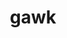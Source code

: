 ---
title: "gawk"
layout: cache
categories: [package, develop-2023-11-19]
meta: {"versions": ["5.2.2"], "compilers": ["gcc@=11.4.0", "gcc@=7.3.1", "gcc@=7.5.0", "gcc@=9.4.0", "oneapi@=2023.2.0"], "oss": ["amzn2", "ubuntu18.04", "ubuntu20.04", "ubuntu22.04"], "platforms": ["linux"], "targets": ["aarch64", "neoverse_n1", "neoverse_v1", "ppc64le", "x86_64_v3"], "stacks": ["aws-isc", "aws-isc-aarch64", "e4s", "e4s-neoverse_v1", "e4s-oneapi", "e4s-power", "radiuss", "root", "tutorial"], "num_specs": 9, "num_specs_by_stack": {"aws-isc-aarch64": 2, "root": 9, "aws-isc": 1, "radiuss": 1, "e4s-neoverse_v1": 1, "e4s-power": 1, "e4s": 1, "e4s-oneapi": 1, "tutorial": 1}}
spec_details: [{"hash": "z2y22625qcy3mrd5rfyjkgrmt2wzjwlb", "compiler": "gcc@=7.3.1", "versions": ["5.2.2"], "os": "amzn2", "platform": "linux", "target": "aarch64", "variants": ["build_system=autotools", "~nls"], "stacks": ["aws-isc-aarch64", "root"], "size": "-", "tarball": "https://binaries.spack.io/releases/develop-2023-11-19/build_cache/linux-amzn2-aarch64/gcc-7.3.1/gawk-5.2.2/linux-amzn2-aarch64-gcc-7.3.1-gawk-5.2.2-z2y22625qcy3mrd5rfyjkgrmt2wzjwlb.spack"}, {"hash": "cb5hyf77j4kep6kgxvigsbh6tucok6w7", "compiler": "gcc@=7.3.1", "versions": ["5.2.2"], "os": "amzn2", "platform": "linux", "target": "neoverse_n1", "variants": ["build_system=autotools", "~nls"], "stacks": ["aws-isc-aarch64", "root"], "size": "-", "tarball": "https://binaries.spack.io/releases/develop-2023-11-19/build_cache/linux-amzn2-neoverse_n1/gcc-7.3.1/gawk-5.2.2/linux-amzn2-neoverse_n1-gcc-7.3.1-gawk-5.2.2-cb5hyf77j4kep6kgxvigsbh6tucok6w7.spack"}, {"hash": "jdojvb2cmwmzunno5tfmb7yvi24tteme", "compiler": "gcc@=7.3.1", "versions": ["5.2.2"], "os": "amzn2", "platform": "linux", "target": "x86_64_v3", "variants": ["build_system=autotools", "~nls"], "stacks": ["aws-isc", "root"], "size": "-", "tarball": "https://binaries.spack.io/releases/develop-2023-11-19/build_cache/linux-amzn2-x86_64_v3/gcc-7.3.1/gawk-5.2.2/linux-amzn2-x86_64_v3-gcc-7.3.1-gawk-5.2.2-jdojvb2cmwmzunno5tfmb7yvi24tteme.spack"}, {"hash": "bb2xavukylmpqtiln6xfsgslhvli533u", "compiler": "gcc@=7.5.0", "versions": ["5.2.2"], "os": "ubuntu18.04", "platform": "linux", "target": "x86_64_v3", "variants": ["build_system=autotools", "~nls"], "stacks": ["radiuss", "root"], "size": "-", "tarball": "https://binaries.spack.io/releases/develop-2023-11-19/build_cache/linux-ubuntu18.04-x86_64_v3/gcc-7.5.0/gawk-5.2.2/linux-ubuntu18.04-x86_64_v3-gcc-7.5.0-gawk-5.2.2-bb2xavukylmpqtiln6xfsgslhvli533u.spack"}, {"hash": "oosbotoubpkve56rl3ev6wtapqrq7yrm", "compiler": "gcc@=11.4.0", "versions": ["5.2.2"], "os": "ubuntu20.04", "platform": "linux", "target": "neoverse_v1", "variants": ["build_system=autotools", "~nls"], "stacks": ["e4s-neoverse_v1", "root"], "size": "-", "tarball": "https://binaries.spack.io/releases/develop-2023-11-19/build_cache/linux-ubuntu20.04-neoverse_v1/gcc-11.4.0/gawk-5.2.2/linux-ubuntu20.04-neoverse_v1-gcc-11.4.0-gawk-5.2.2-oosbotoubpkve56rl3ev6wtapqrq7yrm.spack"}, {"hash": "mhk6xwxcfbmcf6ga4mzsoxwcx26rmucr", "compiler": "gcc@=9.4.0", "versions": ["5.2.2"], "os": "ubuntu20.04", "platform": "linux", "target": "ppc64le", "variants": ["build_system=autotools", "~nls"], "stacks": ["root", "e4s-power"], "size": "-", "tarball": "https://binaries.spack.io/releases/develop-2023-11-19/build_cache/linux-ubuntu20.04-ppc64le/gcc-9.4.0/gawk-5.2.2/linux-ubuntu20.04-ppc64le-gcc-9.4.0-gawk-5.2.2-mhk6xwxcfbmcf6ga4mzsoxwcx26rmucr.spack"}, {"hash": "tr2ju75m3z3myjtit3yrf6e4ezpn4wvo", "compiler": "gcc@=11.4.0", "versions": ["5.2.2"], "os": "ubuntu20.04", "platform": "linux", "target": "x86_64_v3", "variants": ["build_system=autotools", "~nls"], "stacks": ["root", "e4s"], "size": "-", "tarball": "https://binaries.spack.io/releases/develop-2023-11-19/build_cache/linux-ubuntu20.04-x86_64_v3/gcc-11.4.0/gawk-5.2.2/linux-ubuntu20.04-x86_64_v3-gcc-11.4.0-gawk-5.2.2-tr2ju75m3z3myjtit3yrf6e4ezpn4wvo.spack"}, {"hash": "ixlqfrmlhdu4uivrlm7nvaophn4jpxlk", "compiler": "oneapi@=2023.2.0", "versions": ["5.2.2"], "os": "ubuntu20.04", "platform": "linux", "target": "x86_64_v3", "variants": ["build_system=autotools", "~nls"], "stacks": ["e4s-oneapi", "root"], "size": "-", "tarball": "https://binaries.spack.io/releases/develop-2023-11-19/build_cache/linux-ubuntu20.04-x86_64_v3/oneapi-2023.2.0/gawk-5.2.2/linux-ubuntu20.04-x86_64_v3-oneapi-2023.2.0-gawk-5.2.2-ixlqfrmlhdu4uivrlm7nvaophn4jpxlk.spack"}, {"hash": "oq45miwvsmltzzfkyb72goh73csedkal", "compiler": "gcc@=11.4.0", "versions": ["5.2.2"], "os": "ubuntu22.04", "platform": "linux", "target": "x86_64_v3", "variants": ["build_system=autotools", "~nls"], "stacks": ["root", "tutorial"], "size": "-", "tarball": "https://binaries.spack.io/releases/develop-2023-11-19/build_cache/linux-ubuntu22.04-x86_64_v3/gcc-11.4.0/gawk-5.2.2/linux-ubuntu22.04-x86_64_v3-gcc-11.4.0-gawk-5.2.2-oq45miwvsmltzzfkyb72goh73csedkal.spack"}]
---